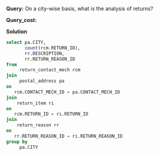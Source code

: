 **Query:** On a city-wise basis, what is the analysis of returns?

**Query_cost:** 

**Solution** 
```sql
select pa.CITY,
       count(rcm.RETURN_ID),
       rr.DESCRIPTION,
       rr.RETURN_REASON_ID 
from 
     return_contact_mech rcm
join 
     postal_address pa 
on 
   rcm.CONTACT_MECH_ID = pa.CONTACT_MECH_ID 
join 
    return_item ri 
on 
   rcm.RETURN_ID = ri.RETURN_ID 
join 
    return_reason rr 
on 
   rr.RETURN_REASON_ID = ri.RETURN_REASON_ID 
group by 
     pa.CITY 
